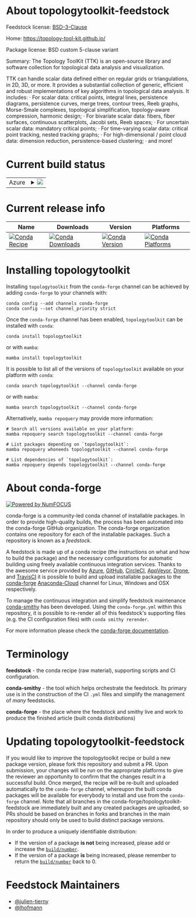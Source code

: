 About topologytoolkit-feedstock
===============================

Feedstock license: [BSD-3-Clause](https://github.com/conda-forge/topologytoolkit-feedstock/blob/main/LICENSE.txt)

Home: https://topology-tool-kit.github.io/

Package license: BSD custom 5-clause variant

Summary: The Topology ToolKit (TTK) is an open-source library and software collection for topological data analysis and visualization.


TTK can handle scalar data defined either on regular grids or
triangulations, in 2D, 3D, or more. It provides a substantial collection
of generic, efficient and robust implementations of key algorithms in
topological data analysis. It includes:
· For scalar data: critical points, integral lines, persistence diagrams,
  persistence curves, merge trees, contour trees, Reeb graphs, Morse-Smale
  complexes, topological simplification, topology-aware compression,
  harmonic design;
· For bivariate scalar data: fibers, fiber surfaces, continuous
  scatterplots, Jacobi sets, Reeb spaces;
· For uncertain scalar data: mandatory critical points;
· For time-varying scalar data: critical point tracking, nested tracking
  graphs;
· For high-dimensional / point cloud data: dimension reduction,
  persistence-based clustering;
· and more!


Current build status
====================


<table>
    
  <tr>
    <td>Azure</td>
    <td>
      <details>
        <summary>
          <a href="https://dev.azure.com/conda-forge/feedstock-builds/_build/latest?definitionId=7639&branchName=main">
            <img src="https://dev.azure.com/conda-forge/feedstock-builds/_apis/build/status/topologytoolkit-feedstock?branchName=main">
          </a>
        </summary>
        <table>
          <thead><tr><th>Variant</th><th>Status</th></tr></thead>
          <tbody><tr>
              <td>linux_64_TTK_WITH_PARAVIEWFalsenumpy1.21python3.10.____cpython</td>
              <td>
                <a href="https://dev.azure.com/conda-forge/feedstock-builds/_build/latest?definitionId=7639&branchName=main">
                  <img src="https://dev.azure.com/conda-forge/feedstock-builds/_apis/build/status/topologytoolkit-feedstock?branchName=main&jobName=linux&configuration=linux%20linux_64_TTK_WITH_PARAVIEWFalsenumpy1.21python3.10.____cpython" alt="variant">
                </a>
              </td>
            </tr><tr>
              <td>linux_64_TTK_WITH_PARAVIEWFalsenumpy1.21python3.8.____cpython</td>
              <td>
                <a href="https://dev.azure.com/conda-forge/feedstock-builds/_build/latest?definitionId=7639&branchName=main">
                  <img src="https://dev.azure.com/conda-forge/feedstock-builds/_apis/build/status/topologytoolkit-feedstock?branchName=main&jobName=linux&configuration=linux%20linux_64_TTK_WITH_PARAVIEWFalsenumpy1.21python3.8.____cpython" alt="variant">
                </a>
              </td>
            </tr><tr>
              <td>linux_64_TTK_WITH_PARAVIEWFalsenumpy1.21python3.9.____cpython</td>
              <td>
                <a href="https://dev.azure.com/conda-forge/feedstock-builds/_build/latest?definitionId=7639&branchName=main">
                  <img src="https://dev.azure.com/conda-forge/feedstock-builds/_apis/build/status/topologytoolkit-feedstock?branchName=main&jobName=linux&configuration=linux%20linux_64_TTK_WITH_PARAVIEWFalsenumpy1.21python3.9.____cpython" alt="variant">
                </a>
              </td>
            </tr><tr>
              <td>linux_64_TTK_WITH_PARAVIEWFalsenumpy1.23python3.11.____cpython</td>
              <td>
                <a href="https://dev.azure.com/conda-forge/feedstock-builds/_build/latest?definitionId=7639&branchName=main">
                  <img src="https://dev.azure.com/conda-forge/feedstock-builds/_apis/build/status/topologytoolkit-feedstock?branchName=main&jobName=linux&configuration=linux%20linux_64_TTK_WITH_PARAVIEWFalsenumpy1.23python3.11.____cpython" alt="variant">
                </a>
              </td>
            </tr><tr>
              <td>linux_64_TTK_WITH_PARAVIEWTruenumpy1.21python3.10.____cpython</td>
              <td>
                <a href="https://dev.azure.com/conda-forge/feedstock-builds/_build/latest?definitionId=7639&branchName=main">
                  <img src="https://dev.azure.com/conda-forge/feedstock-builds/_apis/build/status/topologytoolkit-feedstock?branchName=main&jobName=linux&configuration=linux%20linux_64_TTK_WITH_PARAVIEWTruenumpy1.21python3.10.____cpython" alt="variant">
                </a>
              </td>
            </tr><tr>
              <td>linux_64_TTK_WITH_PARAVIEWTruenumpy1.21python3.8.____cpython</td>
              <td>
                <a href="https://dev.azure.com/conda-forge/feedstock-builds/_build/latest?definitionId=7639&branchName=main">
                  <img src="https://dev.azure.com/conda-forge/feedstock-builds/_apis/build/status/topologytoolkit-feedstock?branchName=main&jobName=linux&configuration=linux%20linux_64_TTK_WITH_PARAVIEWTruenumpy1.21python3.8.____cpython" alt="variant">
                </a>
              </td>
            </tr><tr>
              <td>linux_64_TTK_WITH_PARAVIEWTruenumpy1.21python3.9.____cpython</td>
              <td>
                <a href="https://dev.azure.com/conda-forge/feedstock-builds/_build/latest?definitionId=7639&branchName=main">
                  <img src="https://dev.azure.com/conda-forge/feedstock-builds/_apis/build/status/topologytoolkit-feedstock?branchName=main&jobName=linux&configuration=linux%20linux_64_TTK_WITH_PARAVIEWTruenumpy1.21python3.9.____cpython" alt="variant">
                </a>
              </td>
            </tr><tr>
              <td>linux_64_TTK_WITH_PARAVIEWTruenumpy1.23python3.11.____cpython</td>
              <td>
                <a href="https://dev.azure.com/conda-forge/feedstock-builds/_build/latest?definitionId=7639&branchName=main">
                  <img src="https://dev.azure.com/conda-forge/feedstock-builds/_apis/build/status/topologytoolkit-feedstock?branchName=main&jobName=linux&configuration=linux%20linux_64_TTK_WITH_PARAVIEWTruenumpy1.23python3.11.____cpython" alt="variant">
                </a>
              </td>
            </tr><tr>
              <td>osx_64_TTK_WITH_PARAVIEWFalsenumpy1.21python3.10.____cpython</td>
              <td>
                <a href="https://dev.azure.com/conda-forge/feedstock-builds/_build/latest?definitionId=7639&branchName=main">
                  <img src="https://dev.azure.com/conda-forge/feedstock-builds/_apis/build/status/topologytoolkit-feedstock?branchName=main&jobName=osx&configuration=osx%20osx_64_TTK_WITH_PARAVIEWFalsenumpy1.21python3.10.____cpython" alt="variant">
                </a>
              </td>
            </tr><tr>
              <td>osx_64_TTK_WITH_PARAVIEWFalsenumpy1.21python3.8.____cpython</td>
              <td>
                <a href="https://dev.azure.com/conda-forge/feedstock-builds/_build/latest?definitionId=7639&branchName=main">
                  <img src="https://dev.azure.com/conda-forge/feedstock-builds/_apis/build/status/topologytoolkit-feedstock?branchName=main&jobName=osx&configuration=osx%20osx_64_TTK_WITH_PARAVIEWFalsenumpy1.21python3.8.____cpython" alt="variant">
                </a>
              </td>
            </tr><tr>
              <td>osx_64_TTK_WITH_PARAVIEWFalsenumpy1.21python3.9.____cpython</td>
              <td>
                <a href="https://dev.azure.com/conda-forge/feedstock-builds/_build/latest?definitionId=7639&branchName=main">
                  <img src="https://dev.azure.com/conda-forge/feedstock-builds/_apis/build/status/topologytoolkit-feedstock?branchName=main&jobName=osx&configuration=osx%20osx_64_TTK_WITH_PARAVIEWFalsenumpy1.21python3.9.____cpython" alt="variant">
                </a>
              </td>
            </tr><tr>
              <td>osx_64_TTK_WITH_PARAVIEWFalsenumpy1.23python3.11.____cpython</td>
              <td>
                <a href="https://dev.azure.com/conda-forge/feedstock-builds/_build/latest?definitionId=7639&branchName=main">
                  <img src="https://dev.azure.com/conda-forge/feedstock-builds/_apis/build/status/topologytoolkit-feedstock?branchName=main&jobName=osx&configuration=osx%20osx_64_TTK_WITH_PARAVIEWFalsenumpy1.23python3.11.____cpython" alt="variant">
                </a>
              </td>
            </tr><tr>
              <td>osx_64_TTK_WITH_PARAVIEWTruenumpy1.21python3.10.____cpython</td>
              <td>
                <a href="https://dev.azure.com/conda-forge/feedstock-builds/_build/latest?definitionId=7639&branchName=main">
                  <img src="https://dev.azure.com/conda-forge/feedstock-builds/_apis/build/status/topologytoolkit-feedstock?branchName=main&jobName=osx&configuration=osx%20osx_64_TTK_WITH_PARAVIEWTruenumpy1.21python3.10.____cpython" alt="variant">
                </a>
              </td>
            </tr><tr>
              <td>osx_64_TTK_WITH_PARAVIEWTruenumpy1.21python3.8.____cpython</td>
              <td>
                <a href="https://dev.azure.com/conda-forge/feedstock-builds/_build/latest?definitionId=7639&branchName=main">
                  <img src="https://dev.azure.com/conda-forge/feedstock-builds/_apis/build/status/topologytoolkit-feedstock?branchName=main&jobName=osx&configuration=osx%20osx_64_TTK_WITH_PARAVIEWTruenumpy1.21python3.8.____cpython" alt="variant">
                </a>
              </td>
            </tr><tr>
              <td>osx_64_TTK_WITH_PARAVIEWTruenumpy1.21python3.9.____cpython</td>
              <td>
                <a href="https://dev.azure.com/conda-forge/feedstock-builds/_build/latest?definitionId=7639&branchName=main">
                  <img src="https://dev.azure.com/conda-forge/feedstock-builds/_apis/build/status/topologytoolkit-feedstock?branchName=main&jobName=osx&configuration=osx%20osx_64_TTK_WITH_PARAVIEWTruenumpy1.21python3.9.____cpython" alt="variant">
                </a>
              </td>
            </tr><tr>
              <td>osx_64_TTK_WITH_PARAVIEWTruenumpy1.23python3.11.____cpython</td>
              <td>
                <a href="https://dev.azure.com/conda-forge/feedstock-builds/_build/latest?definitionId=7639&branchName=main">
                  <img src="https://dev.azure.com/conda-forge/feedstock-builds/_apis/build/status/topologytoolkit-feedstock?branchName=main&jobName=osx&configuration=osx%20osx_64_TTK_WITH_PARAVIEWTruenumpy1.23python3.11.____cpython" alt="variant">
                </a>
              </td>
            </tr><tr>
              <td>win_64_TTK_WITH_PARAVIEWFalsenumpy1.21python3.10.____cpython</td>
              <td>
                <a href="https://dev.azure.com/conda-forge/feedstock-builds/_build/latest?definitionId=7639&branchName=main">
                  <img src="https://dev.azure.com/conda-forge/feedstock-builds/_apis/build/status/topologytoolkit-feedstock?branchName=main&jobName=win&configuration=win%20win_64_TTK_WITH_PARAVIEWFalsenumpy1.21python3.10.____cpython" alt="variant">
                </a>
              </td>
            </tr><tr>
              <td>win_64_TTK_WITH_PARAVIEWFalsenumpy1.21python3.8.____cpython</td>
              <td>
                <a href="https://dev.azure.com/conda-forge/feedstock-builds/_build/latest?definitionId=7639&branchName=main">
                  <img src="https://dev.azure.com/conda-forge/feedstock-builds/_apis/build/status/topologytoolkit-feedstock?branchName=main&jobName=win&configuration=win%20win_64_TTK_WITH_PARAVIEWFalsenumpy1.21python3.8.____cpython" alt="variant">
                </a>
              </td>
            </tr><tr>
              <td>win_64_TTK_WITH_PARAVIEWFalsenumpy1.21python3.9.____cpython</td>
              <td>
                <a href="https://dev.azure.com/conda-forge/feedstock-builds/_build/latest?definitionId=7639&branchName=main">
                  <img src="https://dev.azure.com/conda-forge/feedstock-builds/_apis/build/status/topologytoolkit-feedstock?branchName=main&jobName=win&configuration=win%20win_64_TTK_WITH_PARAVIEWFalsenumpy1.21python3.9.____cpython" alt="variant">
                </a>
              </td>
            </tr><tr>
              <td>win_64_TTK_WITH_PARAVIEWFalsenumpy1.23python3.11.____cpython</td>
              <td>
                <a href="https://dev.azure.com/conda-forge/feedstock-builds/_build/latest?definitionId=7639&branchName=main">
                  <img src="https://dev.azure.com/conda-forge/feedstock-builds/_apis/build/status/topologytoolkit-feedstock?branchName=main&jobName=win&configuration=win%20win_64_TTK_WITH_PARAVIEWFalsenumpy1.23python3.11.____cpython" alt="variant">
                </a>
              </td>
            </tr><tr>
              <td>win_64_TTK_WITH_PARAVIEWTruenumpy1.21python3.10.____cpython</td>
              <td>
                <a href="https://dev.azure.com/conda-forge/feedstock-builds/_build/latest?definitionId=7639&branchName=main">
                  <img src="https://dev.azure.com/conda-forge/feedstock-builds/_apis/build/status/topologytoolkit-feedstock?branchName=main&jobName=win&configuration=win%20win_64_TTK_WITH_PARAVIEWTruenumpy1.21python3.10.____cpython" alt="variant">
                </a>
              </td>
            </tr><tr>
              <td>win_64_TTK_WITH_PARAVIEWTruenumpy1.21python3.8.____cpython</td>
              <td>
                <a href="https://dev.azure.com/conda-forge/feedstock-builds/_build/latest?definitionId=7639&branchName=main">
                  <img src="https://dev.azure.com/conda-forge/feedstock-builds/_apis/build/status/topologytoolkit-feedstock?branchName=main&jobName=win&configuration=win%20win_64_TTK_WITH_PARAVIEWTruenumpy1.21python3.8.____cpython" alt="variant">
                </a>
              </td>
            </tr><tr>
              <td>win_64_TTK_WITH_PARAVIEWTruenumpy1.21python3.9.____cpython</td>
              <td>
                <a href="https://dev.azure.com/conda-forge/feedstock-builds/_build/latest?definitionId=7639&branchName=main">
                  <img src="https://dev.azure.com/conda-forge/feedstock-builds/_apis/build/status/topologytoolkit-feedstock?branchName=main&jobName=win&configuration=win%20win_64_TTK_WITH_PARAVIEWTruenumpy1.21python3.9.____cpython" alt="variant">
                </a>
              </td>
            </tr><tr>
              <td>win_64_TTK_WITH_PARAVIEWTruenumpy1.23python3.11.____cpython</td>
              <td>
                <a href="https://dev.azure.com/conda-forge/feedstock-builds/_build/latest?definitionId=7639&branchName=main">
                  <img src="https://dev.azure.com/conda-forge/feedstock-builds/_apis/build/status/topologytoolkit-feedstock?branchName=main&jobName=win&configuration=win%20win_64_TTK_WITH_PARAVIEWTruenumpy1.23python3.11.____cpython" alt="variant">
                </a>
              </td>
            </tr>
          </tbody>
        </table>
      </details>
    </td>
  </tr>
</table>

Current release info
====================

| Name | Downloads | Version | Platforms |
| --- | --- | --- | --- |
| [![Conda Recipe](https://img.shields.io/badge/recipe-topologytoolkit-green.svg)](https://anaconda.org/conda-forge/topologytoolkit) | [![Conda Downloads](https://img.shields.io/conda/dn/conda-forge/topologytoolkit.svg)](https://anaconda.org/conda-forge/topologytoolkit) | [![Conda Version](https://img.shields.io/conda/vn/conda-forge/topologytoolkit.svg)](https://anaconda.org/conda-forge/topologytoolkit) | [![Conda Platforms](https://img.shields.io/conda/pn/conda-forge/topologytoolkit.svg)](https://anaconda.org/conda-forge/topologytoolkit) |

Installing topologytoolkit
==========================

Installing `topologytoolkit` from the `conda-forge` channel can be achieved by adding `conda-forge` to your channels with:

```
conda config --add channels conda-forge
conda config --set channel_priority strict
```

Once the `conda-forge` channel has been enabled, `topologytoolkit` can be installed with `conda`:

```
conda install topologytoolkit
```

or with `mamba`:

```
mamba install topologytoolkit
```

It is possible to list all of the versions of `topologytoolkit` available on your platform with `conda`:

```
conda search topologytoolkit --channel conda-forge
```

or with `mamba`:

```
mamba search topologytoolkit --channel conda-forge
```

Alternatively, `mamba repoquery` may provide more information:

```
# Search all versions available on your platform:
mamba repoquery search topologytoolkit --channel conda-forge

# List packages depending on `topologytoolkit`:
mamba repoquery whoneeds topologytoolkit --channel conda-forge

# List dependencies of `topologytoolkit`:
mamba repoquery depends topologytoolkit --channel conda-forge
```


About conda-forge
=================

[![Powered by
NumFOCUS](https://img.shields.io/badge/powered%20by-NumFOCUS-orange.svg?style=flat&colorA=E1523D&colorB=007D8A)](https://numfocus.org)

conda-forge is a community-led conda channel of installable packages.
In order to provide high-quality builds, the process has been automated into the
conda-forge GitHub organization. The conda-forge organization contains one repository
for each of the installable packages. Such a repository is known as a *feedstock*.

A feedstock is made up of a conda recipe (the instructions on what and how to build
the package) and the necessary configurations for automatic building using freely
available continuous integration services. Thanks to the awesome service provided by
[Azure](https://azure.microsoft.com/en-us/services/devops/), [GitHub](https://github.com/),
[CircleCI](https://circleci.com/), [AppVeyor](https://www.appveyor.com/),
[Drone](https://cloud.drone.io/welcome), and [TravisCI](https://travis-ci.com/)
it is possible to build and upload installable packages to the
[conda-forge](https://anaconda.org/conda-forge) [Anaconda-Cloud](https://anaconda.org/)
channel for Linux, Windows and OSX respectively.

To manage the continuous integration and simplify feedstock maintenance
[conda-smithy](https://github.com/conda-forge/conda-smithy) has been developed.
Using the ``conda-forge.yml`` within this repository, it is possible to re-render all of
this feedstock's supporting files (e.g. the CI configuration files) with ``conda smithy rerender``.

For more information please check the [conda-forge documentation](https://conda-forge.org/docs/).

Terminology
===========

**feedstock** - the conda recipe (raw material), supporting scripts and CI configuration.

**conda-smithy** - the tool which helps orchestrate the feedstock.
                   Its primary use is in the construction of the CI ``.yml`` files
                   and simplify the management of *many* feedstocks.

**conda-forge** - the place where the feedstock and smithy live and work to
                  produce the finished article (built conda distributions)


Updating topologytoolkit-feedstock
==================================

If you would like to improve the topologytoolkit recipe or build a new
package version, please fork this repository and submit a PR. Upon submission,
your changes will be run on the appropriate platforms to give the reviewer an
opportunity to confirm that the changes result in a successful build. Once
merged, the recipe will be re-built and uploaded automatically to the
`conda-forge` channel, whereupon the built conda packages will be available for
everybody to install and use from the `conda-forge` channel.
Note that all branches in the conda-forge/topologytoolkit-feedstock are
immediately built and any created packages are uploaded, so PRs should be based
on branches in forks and branches in the main repository should only be used to
build distinct package versions.

In order to produce a uniquely identifiable distribution:
 * If the version of a package **is not** being increased, please add or increase
   the [``build/number``](https://docs.conda.io/projects/conda-build/en/latest/resources/define-metadata.html#build-number-and-string).
 * If the version of a package **is** being increased, please remember to return
   the [``build/number``](https://docs.conda.io/projects/conda-build/en/latest/resources/define-metadata.html#build-number-and-string)
   back to 0.

Feedstock Maintainers
=====================

* [@julien-tierny](https://github.com/julien-tierny/)
* [@lhofmann](https://github.com/lhofmann/)

